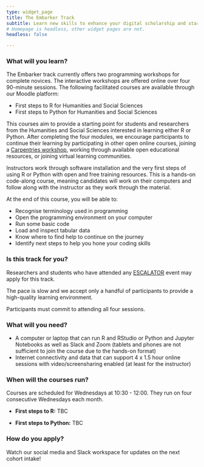 ```yaml
---
type: widget_page
title: The Embarker Track
subtitle: Learn new skills to enhance your digital scholarship and start applying it to your own work
# Homepage is headless, other widget pages are not.
headless: false

---
```



### What will you learn?

The Embarker track currently offers two programming workshops for complete novices. The interactive workshops are offered online over four 90-minute sessions. The following facilitated courses are available through our Moodle platform:

- First steps to R for Humanities and Social Sciences
- First steps to Python for Humanities and Social Sciences

This courses aim to provide a starting point for students and researchers from the Humanities and Social Sciences interested in learning either R or Python. After completing the four modules, we encourage participants to continue their learning by participating in other open online courses, joining a [Carpentries workshop](https://carpentries.org/regions_za/), working through available open educational resources, or joining virtual learning communities.

Instructors work through software installation and the very first steps of using R or Python with open and free training resources. This is a hands-on code-along course, meaning candidates will work on their computers and follow along with the instructor as they work through the material.

At the end of this course, you will be able to:

- Recognise terminology used in programming
- Open the programming environment on your computer
- Run some basic code
- Load and inspect tabular data
- Know where to find help to continue on the journey
- Identify next steps to help you hone your coding skills



### Is this track for you?

Researchers and students who have attended any [ESCALATOR](../../events) event may apply for this track. 

The pace is slow and we accept only a handful of participants to provide a high-quality learning environment.

Participants must commit to attending all four sessions.

### What will you need?

- A computer or laptop that can run R and RStudio or Python and Jupyter Notebooks as well as Slack and Zoom (tablets and phones are not sufficient to join the course due to the hands-on format)
- Internet connectivity and data that can support 4 x 1.5 hour online sessions with video/screensharing enabled (at least for the instructor)

### When will the courses run?

Courses are scheduled for Wednesdays at 10:30 - 12:00. They run on four consecutive Wednesdays each month.

- __First steps to R:__ TBC


- __First steps to Python:__ TBC


### How do you apply?

Watch our social media and Slack workspace for updates on the next cohort intake!

<!--

Please complete our online application form. We will be in touch!


{{< cta cta_text="Apply now" cta_link="https://docs.google.com/forms/d/e/1FAIpQLScduS_Yj0kHsW03_wNijdOTLYxGmmOzsRE-NuShA4V6kf0KMA/viewform?usp=sf_link" cta_new_tab="true" >}}


-->
